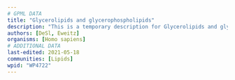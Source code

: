 ```yaml
---
# GPML DATA
title: "Glycerolipids and glycerophospholipids"
description: "This is a temporary description for Glycerolipids and glycerophospholipids"
authors: [DeSl, Eweitz]
organisms: [Homo sapiens]
# ADDITIONAL DATA
last-edited: 2021-05-18
communities: [Lipids]
wpid: "WP4722"
---
```

